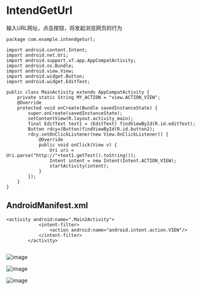 # IntendGetUrl
输入URL网址，点击按钮，将发起浏览网页的行为
~~~
package com.example.intendgeturl;

import android.content.Intent;
import android.net.Uri;
import android.support.v7.app.AppCompatActivity;
import android.os.Bundle;
import android.view.View;
import android.widget.Button;
import android.widget.EditText;

public class MainActivity extends AppCompatActivity {
    private static String MY_ACTION = "view.ACTION_VIEW";
    @Override
    protected void onCreate(Bundle savedInstanceState) {
        super.onCreate(savedInstanceState);
        setContentView(R.layout.activity_main);
        final EditText text1 = (EditText) findViewById(R.id.editText);
        Button rdcy=(Button)findViewById(R.id.button2);
        rdcy.setOnClickListener(new View.OnClickListener() {
            @Override
            public void onClick(View v) {
                Uri uri = Uri.parse("http://"+text1.getText().toString());
                Intent intent = new Intent(Intent.ACTION_VIEW);
                startActivity(intent);
            }
        });
    }
}
~~~
## AndroidManifest.xml
~~~
<activity android:name=".Main2Activity">
            <intent-filter>
                <action android:name="android.intent.action.VIEW"/>
            </intent-filter>
        </activity>
        
~~~
![image](https://github.com/695400861/IntendGetUrl/blob/master/app/src/main/res/resultimage/1.png)

![image](https://github.com/695400861/IntendGetUrl/blob/master/app/src/main/res/resultimage/2.png)

![image](https://github.com/695400861/IntendGetUrl/blob/master/app/src/main/res/resultimage/3.png)
